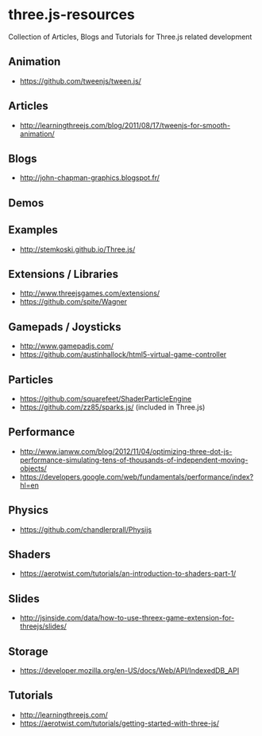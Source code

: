 # three.js-resources
Collection of Articles, Blogs and Tutorials for Three.js related development

## Animation
* https://github.com/tweenjs/tween.js/

## Articles
* http://learningthreejs.com/blog/2011/08/17/tweenjs-for-smooth-animation/

## Blogs
* http://john-chapman-graphics.blogspot.fr/

## Demos

## Examples
* http://stemkoski.github.io/Three.js/

## Extensions / Libraries
* http://www.threejsgames.com/extensions/
* https://github.com/spite/Wagner

## Gamepads / Joysticks
* http://www.gamepadjs.com/
* https://github.com/austinhallock/html5-virtual-game-controller

## Particles
* https://github.com/squarefeet/ShaderParticleEngine
* https://github.com/zz85/sparks.js/ (included in Three.js)

## Performance
* http://www.ianww.com/blog/2012/11/04/optimizing-three-dot-js-performance-simulating-tens-of-thousands-of-independent-moving-objects/
* https://developers.google.com/web/fundamentals/performance/index?hl=en

## Physics
* https://github.com/chandlerprall/Physijs

## Shaders
* https://aerotwist.com/tutorials/an-introduction-to-shaders-part-1/

## Slides
* http://jsinside.com/data/how-to-use-threex-game-extension-for-threejs/slides/

## Storage
* https://developer.mozilla.org/en-US/docs/Web/API/IndexedDB_API

## Tutorials
* http://learningthreejs.com/
* https://aerotwist.com/tutorials/getting-started-with-three-js/
